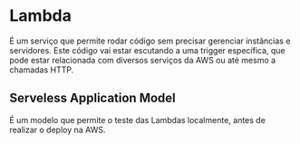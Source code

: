 # Lambda

É um serviço que permite rodar código sem precisar gerenciar 
instâncias e servidores. Este código vai estar escutando a uma
trigger específica, que pode estar relacionada com diversos 
serviços da AWS ou até mesmo a chamadas HTTP.

## Serveless Application Model

É um modelo que permite o teste das Lambdas localmente, antes
de realizar o deploy na AWS.
